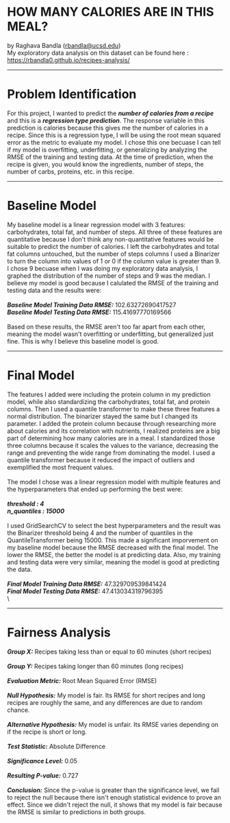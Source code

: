 # HOW MANY CALORIES ARE IN THIS MEAL?
by Raghava Bandla (rbandla@ucsd.edu)\
My exploratory data analysis on this dataset can be found here : https://rbandla0.github.io/recipes-analysis/

---

# Problem Identification

For this project, I wanted to predict the ***number of calories from a recipe*** and this is a ***regression type prediction***. The response variable in this prediction is calories because this gives me the number of calories in a recipe. Since this is a regression type, I will be using the root mean squared error as the metric to evaluate my model. I chose this one becuase I can tell if my model is overfitting, underfitting, or generalizing by analyzing the RMSE of the training and testing data. At the time of prediction, when the recipe is given, you would know the ingredients, number of steps, the number of carbs, proteins, etc. in this recipe. 

---

# Baseline Model

My baseline model is a linear regression model with 3 features: carbohydrates, total fat, and number of steps. All three of these features are quantitative because I don't think any non-quantitative features would be suitable to predict the number of calories. I left the carbohydrates and total fat columns untouched, but the number of steps columns I used a Binarizer to turn the column into values of 1 or 0 if the column value is greater than 9. I chose 9 becuase when I was doing my exploratory data analysis, I graphed the distribution of the number of steps and 9 was the median. I believe my model is good because I calulated the RMSE of the training and testing data and the results were:\
\
***Baseline Model Training Data RMSE:*** 102.63272690417527\
***Baseline Model Testing Data RMSE:*** 115.41697770169566\
\
Based on these results, the RMSE aren't too far apart from each other, meaning the model wasn't overfitting or underfitting, but generalized just fine. This is why I believe this baseline model is good. 

---

# Final Model

The features I added were including the protein column in my prediction model, while also standardizing the carbohydrates, total fat, and protein columns. Then I used a quantile transformer to make these three features a normal distribution. The binarizer stayed the same but I changed its parameter. I added the protein column because through researching more about calories and its correlation with nutrients, I realized proteins are a big part of determining how many calories are in a meal. I standardized those three columns because it scales the values to the variance, decreasing the range and preventing the wide range from dominating the model. I used a quantile transformer because it reduced the impact of outliers and exemplified the most frequent values.\
\
The model I chose was a linear regression model with multiple features and the hyperparameters that ended up performing the best were:\
\
***threshold : 4\
n_quantiles : 15000***\
\
I used GridSearchCV to select the best hyperparameters and the result was the Binarizer threshold being 4 and the number of quantiles in the QuantileTransformer being 15000. This made a significant imporvement on my baseline model because the RMSE decreased with the final model. The lower the RMSE, the better the model is at predicting data. Also, my training and testing data were very similar, meaning the model is good at predicting the data.\
\
***Final Model Training Data RMSE:*** 47.329709539841424\
***Final Model Testing Data RMSE:*** 47.413034319796395\
\

---

# Fairness Analysis

***Group X:*** Recipes taking less than or equal to 60 minutes (short recipes)\
\
***Group Y:*** Recipes taking longer than 60 minutes (long recipes)\
\
***Evaluation Metric:*** Root Mean Squared Error (RMSE)\
\
***Null Hypothesis:*** My model is fair. Its RMSE for short recipes and long recipes are roughly the same, and any differences are due to random chance.\
\
***Alternative Hypothesis:*** My model is unfair. Its RMSE varies depending on if the recipe is short or long.\
\
***Test Statistic:*** Absolute Difference\
\
***Significance Level:*** 0.05\
\
***Resulting P-value:*** 0.727\
\
***Conclusion:*** Since the p-value is greater than the significance level, we fail to reject the null because there isn't enough statistical evidence to prove an effect. Since we didn't reject the null, it shows that my model is fair because the RMSE is similar to predictions in both groups.  
